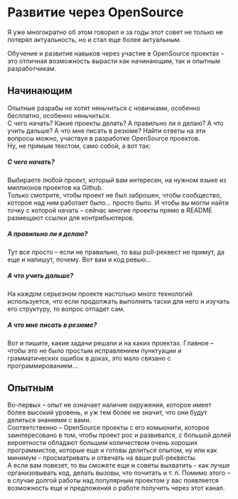 # Развитие через OpenSource

Я уже многократно об этом говорил и за годы этот совет не только не потерял актуальность, но и стал еще более актуальным.

Обучение и развитие навыков через участие в OpenSource проектах – это отличная возможность вырасти как начинающим, так и опытным разработчикам.

## Начинающим
Опытные разрабы не хотят няньчиться с новичками, особенно бесплатно, особенно няньчиться.  
С чего начать? Какие проекты делать? А правильно ли я делаю? А что учить дальше? А что мне писать в резюме? Найти ответы на эти вопросы можно, участвуя в разработке OpenSource проектов.  
Ну, не прямым текстом, само собой, а вот так:

##### С чего начать?
Выбираете любой проект, который вам интересен, на нужном языке из миллионов проектов на Github.  
Только смотрите, чтобы проект не был заброшен, чтобы сообщество, которое над ним работает было... просто было. И чтобы вы могли найти точку с которой начать – сейчас многие проекты прямо в README размещают ссылки для контрибьютеров.

##### А правильно ли я делаю?
Тут все просто – если не правильно, то ваш pull-реквест не примут, да еще и напишут, почему. Вот вам и код ревью...

##### А что учить дальше?
На каждом серьезном проекте настолько много технологий используется, что если продолжать выполнять таски для него и изучать его структуру, то вопрос отпадет сам.

##### А что мне писать в резюме?
Вот и пишите, какие задачи решали и на каких проектах. Главное – чтобы это не было простым исправлением пунктуации и грамматических ошибок в доках, это мало связано с программированием...

## Опытным
Во-первых – опыт не означает наличие окружения, которое имеет более высокий уровень, и уж тем более не значит, что они будут делиться знаниями с вами.  
Соответственно – OpenSource проекты с его комьюнити, которое заинтересовано в том, чтобы проект рос и развивался, с большой долей вероятности обладают большим количеством очень хороших программистов, которые еще и готовы делиться опытом, ну или как минимум – просматривать и отвечать на ваши pull-реквесты.  
А если вам повезет, то вы сможете еще и советы выхватить - как лучше организовывать код, делать вызовы, что почитать и т. п.
Помимо этого – в случае долгой работы над популярным проектом у вас появляется возможность еще и предложения о работе получить через этот канал.
